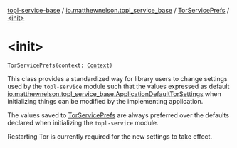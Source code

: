 [topl-service-base](../../index.md) / [io.matthewnelson.topl_service_base](../index.md) / [TorServicePrefs](index.md) / [&lt;init&gt;](./-init-.md)

# &lt;init&gt;

`TorServicePrefs(context: `[`Context`](https://developer.android.com/reference/android/content/Context.html)`)`

This class provides a standardized way for library users to change settings used
by the `topl-service` module such that the values expressed as default
[io.matthewnelson.topl_service_base.ApplicationDefaultTorSettings](../-application-default-tor-settings/index.md) when initializing things
can be modified by the implementing application.

The values saved to [TorServicePrefs](index.md) are always preferred over the defaults declared
when initializing the `topl-service` module.

Restarting Tor is currently required for the new settings to take effect.

